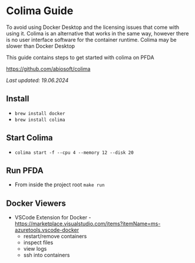 # Colima Guide

To avoid using Docker Desktop and the licensing issues that come with using it. Colima is an alternative that works in the same way, however there is no user interface software for the container runtime. Colima may be slower than Docker Desktop 

This guide contains steps to get started with colima on PFDA

https://github.com/abiosoft/colima

_Last updated: 19.06.2024_

## Install
- `brew install docker`
- `brew install colima`

## Start Colima
- `colima start -f --cpu 4 --memory 12 --disk 20`

## Run PFDA
- From inside the project root `make run`

## Docker Viewers
- VSCode Extension for Docker - https://marketplace.visualstudio.com/items?itemName=ms-azuretools.vscode-docker
  - restart/remove containers
  - inspect files
  - view logs
  - ssh into containers
